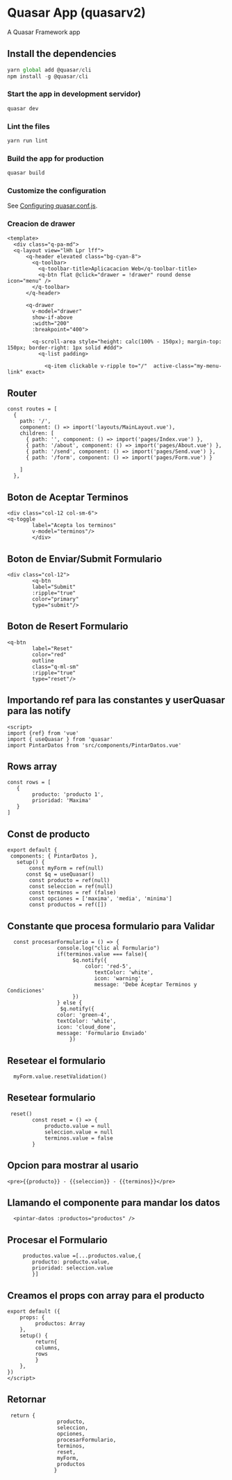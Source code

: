 # Quasar App (quasarv2)

A Quasar Framework app

## Install the dependencies
``` javascript
yarn global add @quasar/cli
npm install -g @quasar/cli
```

### Start the app in development servidor)
```bash
quasar dev
```

### Lint the files
```bash
yarn run lint
```

### Build the app for production
```bash
quasar build
```

### Customize the configuration
See [Configuring quasar.conf.js](https://v2.quasar.dev/quasar-cli/quasar-conf-js).

### Creacion de drawer 
```
<template>
  <div class="q-pa-md">
  <q-layout view="lHh Lpr lff">
      <q-header elevated class="bg-cyan-8">
        <q-toolbar>
          <q-toolbar-title>Aplicacacion Web</q-toolbar-title>
          <q-btn flat @click="drawer = !drawer" round dense icon="menu" />
        </q-toolbar>
      </q-header>

      <q-drawer
        v-model="drawer"
        show-if-above
        :width="200"
        :breakpoint="400">

        <q-scroll-area style="height: calc(100% - 150px); margin-top: 150px; border-right: 1px solid #ddd">
          <q-list padding>

            <q-item clickable v-ripple to="/"  active-class="my-menu-link" exact>
```


## Router
```
const routes = [
  {
    path: '/',
    component: () => import('layouts/MainLayout.vue'),
    children: [
      { path: '', component: () => import('pages/Index.vue') },
      { path: '/about', component: () => import('pages/About.vue') },
      { path: '/send', component: () => import('pages/Send.vue') },
      { path: '/form', component: () => import('pages/Form.vue') }

    ]
  },
  ```
## Boton de Aceptar Terminos
```
<div class="col-12 col-sm-6">
<q-toggle
        label="Acepta los terminos"
        v-model="terminos"/>
        </div>
```
## Boton de Enviar/Submit Formulario
```
<div class="col-12">
        <q-btn 
        label="Submit"
        :ripple="true"
        color="primary"
        type="submit"/>
```

## Boton de Resert Formulario
```
<q-btn
        label="Reset"
        color="red"
        outline
        class="q-ml-sm"
        :ripple="true"
        type="reset"/>
```

## Importando ref para las constantes y userQuasar para las notify
  ```
<script>
import {ref} from 'vue'
import { useQuasar } from 'quasar'
import PintarDatos from 'src/components/PintarDatos.vue'
  ```

## Rows array
  ```
const rows = [
     {
          producto: 'producto 1',
          prioridad: 'Maxima'
     }
]
 ```

## Const de producto 
 ```
 export default {
  components: { PintarDatos },
    setup() {
        const myForm = ref(null)
       const $q = useQuasar()
        const producto = ref(null)
        const seleccion = ref(null)
        const terminos = ref (false)
        const opciones = ['maxima', 'media', 'minima']
        const productos = ref([])
```

## Constante que procesa formulario para Validar
```
  const procesarFormulario = () => {
                console.log("clic al Formulario")
                if(terminos.value === false){
                     $q.notify({
                         color: 'red-5',
                            textColor: 'white',
                            icon: 'warning',
                            message: 'Debe Aceptar Terminos y Condiciones'
                     })
                } else {
                 $q.notify({
                color: 'green-4',
                textColor: 'white',
                icon: 'cloud_done',
                message: 'Formulario Enviado'
                    })
```

## Resetear el formulario
```
  myForm.value.resetValidation()       
```
## Resetear formulario
```
 reset() 
        const reset = () => {
            producto.value = null
            seleccion.value = null
            terminos.value = false 
        }
``` 
## Opcion para mostrar al usario
```
<pre>{{producto}} - {{seleccion}} - {{terminos}}</pre>
```

## Llamando el componente para mandar los datos
``` 
  <pintar-datos :productos="productos" />
``` 

## Procesar el Formulario
```
     productos.value =[...productos.value,{
        producto: producto.value,
        prioridad: seleccion.value
        }]
```

## Creamos el props con array para el producto
 ```
export default ({
     props: {
          productos: Array
     },
     setup() {
          return{
          columns,
          rows
          }
     },
})
</script>
 ```

## Retornar
```
 return {
                producto,
                seleccion,
                opciones,
                procesarFormulario,
                terminos,
                reset,
                myForm,
                productos
               }
```

